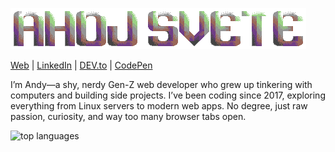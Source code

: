 ![banner](banner.png)

[Web](https://asqit.space/) | [LinkedIn](https://www.linkedin.com/in/ondřej-tuček-a4b80a340) | [DEV.to](https://dev.to/iasqiti) | [CodePen](https://codepen.io/Asqit)

I’m Andy—a shy, nerdy Gen-Z web developer who grew up tinkering with computers and building side projects. I’ve been coding since 2017, exploring everything from Linux servers to modern web apps. No degree, just raw passion, curiosity, and way too many browser tabs open.


![top languages](https://github-language-widget.deno.dev/?username=Asqit&color=3c3836)
